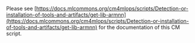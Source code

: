 Please see [https://docs.mlcommons.org/cm4mlops/scripts/Detection-or-installation-of-tools-and-artifacts/get-lib-armnn](https://docs.mlcommons.org/cm4mlops/scripts/Detection-or-installation-of-tools-and-artifacts/get-lib-armnn) for the documentation of this CM script.
